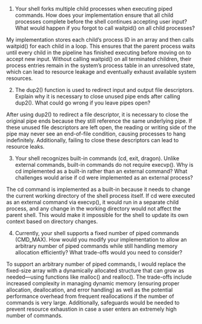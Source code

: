 1. Your shell forks multiple child processes when executing piped commands. How does your implementation ensure that all child processes complete before the shell continues accepting user input? What would happen if you forgot to call waitpid() on all child processes?

My implementation stores each child’s process ID in an array and then calls waitpid() for each child in a loop. This ensures that the parent process waits until every child in the pipeline has finished executing before moving on to accept new input. Without calling waitpid() on all terminated children, their process entries remain in the system’s process table in an unresolved state, which can lead to resource leakage and eventually exhaust available system resources.

2. The dup2() function is used to redirect input and output file descriptors. Explain why it is necessary to close unused pipe ends after calling dup2(). What could go wrong if you leave pipes open?

After using dup2() to redirect a file descriptor, it is necessary to close the original pipe ends because they still reference the same underlying pipe. If these unused file descriptors are left open, the reading or writing side of the pipe may never see an end-of-file condition, causing processes to hang indefinitely. Additionally, failing to close these descriptors can lead to resource leaks.

3. Your shell recognizes built-in commands (cd, exit, dragon). Unlike external commands, built-in commands do not require execvp(). Why is cd implemented as a built-in rather than an external command? What challenges would arise if cd were implemented as an external process?

The cd command is implemented as a built-in because it needs to change the current working directory of the shell process itself. If cd were executed as an external command via execvp(), it would run in a separate child process, and any change in the working directory would not affect the parent shell. This would make it impossible for the shell to update its own context based on directory changes.

4. Currently, your shell supports a fixed number of piped commands (CMD_MAX). How would you modify your implementation to allow an arbitrary number of piped commands while still handling memory allocation efficiently? What trade-offs would you need to consider?

To support an arbitrary number of piped commands, I would replace the fixed-size array with a dynamically allocated structure that can grow as needed—using functions like malloc() and realloc(). The trade-offs include increased complexity in managing dynamic memory (ensuring proper allocation, deallocation, and error handling) as well as the potential performance overhead from frequent reallocations if the number of commands is very large. Additionally, safeguards would be needed to prevent resource exhaustion in case a user enters an extremely high number of commands.
